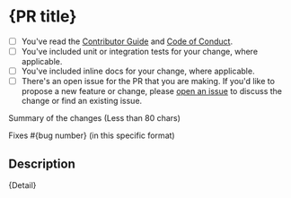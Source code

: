 # {PR title}

<!-- Thank you for submitting a pull request to our repo. -->

<!-- Please do NOT submit PRs for features in newer versions of Lucene. We should keep the target version consistent across our repository to make the upgrade process go smoothly. If you want the upgrade to happen sooner, then please help finish stabilizing the API so we can begin upgrading sooner rather than later. -->

<!-- If this is your first PR in the Lucene.NET repo, please run through the checklist
below to ensure a smooth review and merge process for your PR. -->

- [ ] You've read the [Contributor Guide](https://github.com/apache/lucenenet/blob/main/CONTRIBUTING.md) and [Code of Conduct](https://www.apache.org/foundation/policies/conduct.html).
- [ ] You've included unit or integration tests for your change, where applicable.
- [ ] You've included inline docs for your change, where applicable.
- [ ] There's an open issue for the PR that you are making. If you'd like to propose a new feature or change, please [open an issue](https://github.com/apache/lucenenet/issues/new/choose) to discuss the change or find an existing issue.

<!-- Once all that is done, you're ready to go. Open the PR with the content below. -->

Summary of the changes (Less than 80 chars)

Fixes #{bug number} (in this specific format)

## Description

{Detail}
